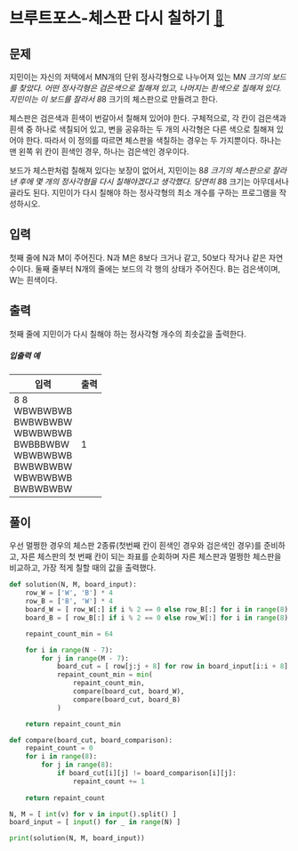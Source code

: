# 브루트포스-체스판 다시 칠하기 [🔗](https://www.acmicpc.net/problem/1018)

## 문제

지민이는 자신의 저택에서 MN개의 단위 정사각형으로 나누어져 있는 M*N 크기의 보드를 찾았다. 어떤 정사각형은 검은색으로 칠해져 있고, 나머지는 흰색으로 칠해져 있다. 지민이는 이 보드를 잘라서 8*8 크기의 체스판으로 만들려고 한다.

체스판은 검은색과 흰색이 번갈아서 칠해져 있어야 한다. 구체적으로, 각 칸이 검은색과 흰색 중 하나로 색칠되어 있고, 변을 공유하는 두 개의 사각형은 다른 색으로 칠해져 있어야 한다. 따라서 이 정의를 따르면 체스판을 색칠하는 경우는 두 가지뿐이다. 하나는 맨 왼쪽 위 칸이 흰색인 경우, 하나는 검은색인 경우이다.

보드가 체스판처럼 칠해져 있다는 보장이 없어서, 지민이는 8*8 크기의 체스판으로 잘라낸 후에 몇 개의 정사각형을 다시 칠해야겠다고 생각했다. 당연히 8*8 크기는 아무데서나 골라도 된다. 지민이가 다시 칠해야 하는 정사각형의 최소 개수를 구하는 프로그램을 작성하시오.

## 입력

첫째 줄에 N과 M이 주어진다. N과 M은 8보다 크거나 같고, 50보다 작거나 같은 자연수이다. 둘째 줄부터 N개의 줄에는 보드의 각 행의 상태가 주어진다. B는 검은색이며, W는 흰색이다.

## 출력

첫째 줄에 지민이가 다시 칠해야 하는 정사각형 개수의 최솟값을 출력한다.

##### 입출력 예

| 입력                                                         | 출력 |
| ------------------------------------------------------------ | ---- |
| 8 8<br/>WBWBWBWB<br>BWBWBWBW<br/>WBWBWBWB<br/>BWBBBWBW<br/>WBWBWBWB<br/>BWBWBWBW<br/>WBWBWBWB<br/>BWBWBWBW | 1    |

## 풀이

우선 멀쩡한 경우의 체스판 2종류(첫번째 칸이 흰색인 경우와 검은색인 경우)를 준비하고, 자른 체스판의 첫 번째 칸이 되는 좌표를 순회하며 자른 체스판과 멀쩡한 체스판을 비교하고, 가장 적게 칠할 때의 값을 출력했다.

```python
def solution(N, M, board_input):
    row_W = ['W', 'B'] * 4
    row_B = ['B', 'W'] * 4
    board_W = [ row_W[:] if i % 2 == 0 else row_B[:] for i in range(8) ]
    board_B = [ row_B[:] if i % 2 == 0 else row_W[:] for i in range(8) ]

    repaint_count_min = 64

    for i in range(N - 7):
        for j in range(M - 7):
            board_cut = [ row[j:j + 8] for row in board_input[i:i + 8] ]
            repaint_count_min = min(
                repaint_count_min,
                compare(board_cut, board_W),
                compare(board_cut, board_B)
            )

    return repaint_count_min

def compare(board_cut, board_comparison):
    repaint_count = 0
    for i in range(8):
        for j in range(8):
            if board_cut[i][j] != board_comparison[i][j]:
                repaint_count += 1
                
    return repaint_count

N, M = [ int(v) for v in input().split() ]
board_input = [ input() for _ in range(N) ]

print(solution(N, M, board_input))
```

